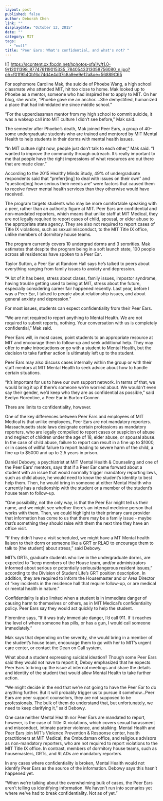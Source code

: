 ```yaml
---
layout: post
published: false
author: Deborah Chen
link: ""
displaydate: "October 13, 2015"
date: ""
category: MIT
tags: 
  - "null"
title: "Peer Ears: What's confidential, and what's not? "
---
```


![] https://scontent.xx.fbcdn.net/hphotos-xfa1/v/t1.0-9/12011398_877476119015335_7840543313058756080_n.jpg?oh=f01f9540b16c74d4e4d37c8a9ee9e12a&oe=56889C65

For sophomore Caroline Mak, the suicide of Phoebe Wang, a high school classmate who attended MIT, hit too close to home. Mak looked up to Phoebe as a mentor, someone who had inspired her to apply to MIT. On her blog, she wrote, “Phoebe gave me an anchor....She demystified, humanized a place that had intimidated me since middle school.”

“For the upperclassman mentor from my high school to commit suicide, it was a wakeup call into MIT culture I didn’t see before,” Mak said.

The semester after Phoebe’s death, Mak joined Peer Ears, a group of 40-some undergraduate students who are trained and mentored by MIT Mental Health to help students in their dorms with mental health issues. 

“In MIT culture right now, people just don’t talk to each other,” Mak said. “I wanted to improve the community through outreach. It’s really important to me that people have the right impressions of what resources are out there that are made clear.”

According to the 2015 Healthy Minds Study, 49% of undergraduate respondents said that “preferr[ing] to deal with issues on their own” and “question[ing] how serious their needs are” were factors that caused them to receive fewer mental health services than they otherwise would have received. 

The program targets students who may be more comfortable speaking with a peer, rather than an authority figure at MIT. Peer Ears are confidential and non-mandated reporters, which means that unlike staff at MIT Medical, they are not legally required to report cases of child, spousal, or elder abuse to the appropriate state agency. They are also not required to report cases of Title IX violations, such as sexual misconduct, to the MIT Title IX office, unlike members of dormitory house teams. 

The program currently covers 10 undergrad dorms and 3 sororities. Mak estimates that despite the program being in a soft launch state, 100 people across all residences have spoken to a Peer Ear. 

Taylor Sutton, a Peer Ear at Random Hall says he’s talked to peers about everything ranging from family issues to anxiety and depression.
 
“A lot of it has been, stress about clases, family issues, impostor syndrome, having trouble getting used to being at MIT, stress about the future, especially considering career fair happened recently. Last year, before I was a Peer Ear, I talked to people about relationship issues, and about general anxiety and depression.”

For most issues, students can expect confidentiality from their Peer Ears. 

“We are not required to report anything to Mental Health. We are not required to submit reports, nothing. Your conversation with us is completely confidential,” Mak said.

Peer Ears will, in most cases, point students to an appropriate resource at MIT and encourage them to follow-up and seek additional help. They may offer to make introductions or go with a student to Mental Health, but the decision to take further action is ultimately left up to the student.

Peer Ears may also discuss cases internally within the group or with their staff mentors at MIT Mental Health to seek advice about how to handle certain situations.  

“It’s important for us to have our own support network. In terms of that, we would bring it up if there’s someone we’re worried about. We wouldn’t even say their gender, we’d keep who they are as confidential as possible,” said Evelyn Florentine, a Peer Ear in Burton-Conner.

There are limits to confidentiality, however. 

One of the key differences between Peer Ears and employees of MIT Medical is that unlike employees, Peer Ears are not mandatory reporters. Massachusetts state laws designate certain professions as mandatory reporters, who are legally compelled to report cases or suspicion of abuse and neglect of children under the age of 18, elder abuse, or spousal abuse. In the case of child abuse, failure to report can result in a fine up to $1000, or in cases of willful failure to report leading to severe harm of the child, a fine up to $5000 and up to 2.5 years in prison.

Daniel Debowy, a psychiatrist at MIT Mental Health & Counseling and one of the Peer Ears’ mentors, says that if a Peer Ear came forward about a student with an issue that would normally trigger mandatory reporting laws, such as child abuse, he would need to know the student’s identity to best help them. Then, he would bring in someone at either Mental Health who currently has a relationship with the student or a member of the student’s house team to follow-up.

“One possibility, not the only way, is that the Peer Ear might tell us their name, and we might see whether there’s an internal medicine person that works with them. Then, we could highlight to their primary care provider that information has come to us that there may be a family issue - maybe that’s something they should raise with them the next time they have an office visit.

“If they didn’t have a visit scheduled, we might have a MT Mental health liaison to their dorm or someone like a GRT or RLAD to encourage them to talk to [the student] about stress,” said Debowy. 

MIT’s GRTs, graduate students who live in the undergraduate dorms, are expected to “keep members of the House team, and/or administrators informed about serious or potentially serious/dangerous resident issues,” according to the Division of Student Life’s GRT position description. In addition, they are required to inform the Housemaster and or Area Director of “key incidents in the residence hall that require follow-up, or are medical or mental health in nature.”

Confidentiality is also limited when a student is in immediate danger of causing harm to themselves or others, as in MIT Medical’s confidentiality policy. Peer Ears say they would act quickly to help the student. 

Florentine says, “If it was truly immediate danger, I’d call 911. If it reaches the level of where someone has pills, or has a gun, I would call someone immediately.”

Mak says that depending on the severity, she would bring in a member of the student’s house team, encourage them to go with her to MIT’s urgent care center, or contact the Dean on Call system.

What about a student expressing suicidal ideation? Though some Peer Ears said they would not have to report it, Deboy emphasized that he expects Peer Ears to bring up the issue at internal meetings and share the details and identity of the student that would allow Mental Health to take further action. 

“We might decide in the end that we’re not going to have the Peer Ear to do anything further. But it will probably trigger us to pursue it somehow...Peer Ears are peer support counselors, they are not supposed to be professionals. The bulk of them do understand that, but unfortunately, we need to keep clarifying it,” said Debowy. 

One case neither Mental Health nor Peer Ears are mandated to report, however, is the case of Title IX violations, which covers sexual harassment and misconduct, intimate partner violence, and stalking. Mental Health and Peer Ears join MIT’s Violence Prevention & Response center, health practitioners at MIT Medical, the Ombudsman office, and religious advisors as non-mandatory reporters, who are not required to report violations to the MIT Title IX office. In contrast, members of dormitory house teams, such as housemasters, GRTs, and RLADs are mandatory reporters. 

In any cases where confidentiality is broken, Mental Health would not identify Peer Ears as the source of the information. Debowy says this hasn’t happened yet. 

“When we're talking about the overwhelming bulk of cases, the Peer Ears aren't telling us identifying information. We haven't run into scenarios yet where we've had to break confidentiality. Not as of yet.”



